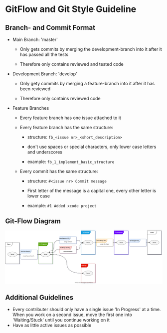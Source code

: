 # GitFlow and Git Style Guideline

## Branch- and Commit Format

- Main Branch: 'master'
  
  - Only gets commits by merging the development-branch into it after it has passed all the tests
  
  - Therefore only contains reviewed and tested code

- Development Branch: 'develop'
  
  - Only gety commits by merging a feature-branch into it after it has been reviewed
  
  - Therefore only contains reviewed code

- Feature Branches
  
  - Every feature branch has one issue attached to it
  
  - Every feature branch has the same structure:
    
    - structure: `fb_<issue nr>_<short_description>`
    
    - don't use spaces or special characters, only lower case letters and underscores
    
    - example: `fb_1_implement_basic_structure`
  
  - Every commit has the same structure:
    
    - structure: `#<issue nr> Commit message`
    
    - First letter of the message is a capital one, every other letter is lower case
    
    - example: `#1 Added xcode project`

## Git-Flow Diagram

![](git_flow.svg)

## Additional Guidelines

- Every contributer should only have a single issue 'In Progress' at a time. When you work on a second issue, move the first one into 'Waiting/Stuck' until you continue working on it
- Have as little active issues as possible
